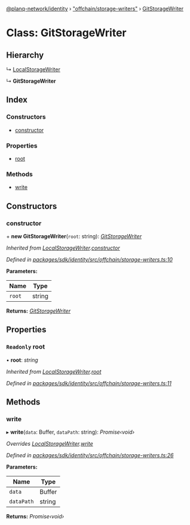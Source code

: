 [@planq-network/identity](../README.md) › ["offchain/storage-writers"](../modules/_offchain_storage_writers_.md) › [GitStorageWriter](_offchain_storage_writers_.gitstoragewriter.md)

# Class: GitStorageWriter

## Hierarchy

  ↳ [LocalStorageWriter](_offchain_storage_writers_.localstoragewriter.md)

  ↳ **GitStorageWriter**

## Index

### Constructors

* [constructor](_offchain_storage_writers_.gitstoragewriter.md#constructor)

### Properties

* [root](_offchain_storage_writers_.gitstoragewriter.md#readonly-root)

### Methods

* [write](_offchain_storage_writers_.gitstoragewriter.md#write)

## Constructors

###  constructor

\+ **new GitStorageWriter**(`root`: string): *[GitStorageWriter](_offchain_storage_writers_.gitstoragewriter.md)*

*Inherited from [LocalStorageWriter](_offchain_storage_writers_.localstoragewriter.md).[constructor](_offchain_storage_writers_.localstoragewriter.md#constructor)*

*Defined in [packages/sdk/identity/src/offchain/storage-writers.ts:10](https://github.com/planq-network/planq-sdk/blob/master/packages/sdk/identity/src/offchain/storage-writers.ts#L10)*

**Parameters:**

Name | Type |
------ | ------ |
`root` | string |

**Returns:** *[GitStorageWriter](_offchain_storage_writers_.gitstoragewriter.md)*

## Properties

### `Readonly` root

• **root**: *string*

*Inherited from [LocalStorageWriter](_offchain_storage_writers_.localstoragewriter.md).[root](_offchain_storage_writers_.localstoragewriter.md#readonly-root)*

*Defined in [packages/sdk/identity/src/offchain/storage-writers.ts:11](https://github.com/planq-network/planq-sdk/blob/master/packages/sdk/identity/src/offchain/storage-writers.ts#L11)*

## Methods

###  write

▸ **write**(`data`: Buffer, `dataPath`: string): *Promise‹void›*

*Overrides [LocalStorageWriter](_offchain_storage_writers_.localstoragewriter.md).[write](_offchain_storage_writers_.localstoragewriter.md#write)*

*Defined in [packages/sdk/identity/src/offchain/storage-writers.ts:26](https://github.com/planq-network/planq-sdk/blob/master/packages/sdk/identity/src/offchain/storage-writers.ts#L26)*

**Parameters:**

Name | Type |
------ | ------ |
`data` | Buffer |
`dataPath` | string |

**Returns:** *Promise‹void›*
